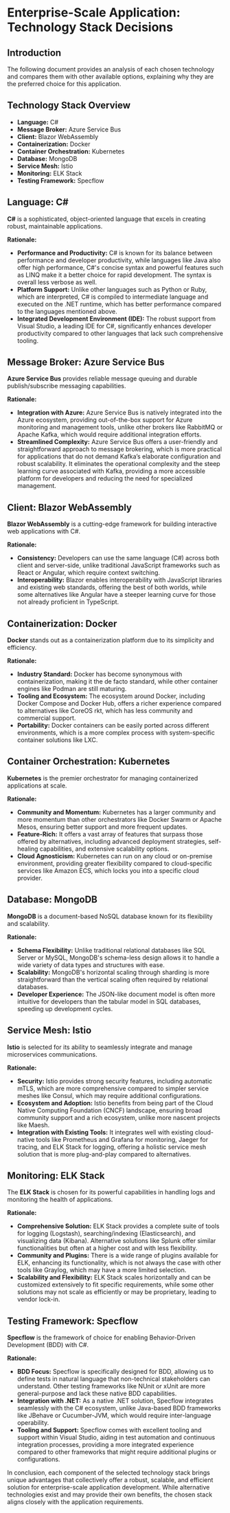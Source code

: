 # Enterprise-Scale Application: Technology Stack Decisions

## Introduction
The following document provides an analysis of each chosen technology and compares them with other available options, explaining why they are the preferred choice for this application.

## Technology Stack Overview
- **Language:** C#
- **Message Broker:** Azure Service Bus
- **Client:** Blazor WebAssembly
- **Containerization:** Docker
- **Container Orchestration:** Kubernetes
- **Database:** MongoDB
- **Service Mesh:** Istio
- **Monitoring:** ELK Stack
- **Testing Framework:** Specflow

## Language: C#

**C#** is a sophisticated, object-oriented language that excels in creating robust, maintainable applications.

**Rationale:**
- **Performance and Productivity:** C# is known for its balance between performance and developer productivity, while languages like Java also offer high performance, C#'s concise syntax and powerful features such as LINQ make it a better choice for rapid development. The syntax is overall less verbose as well.
- **Platform Support:** Unlike other languages such as Python or Ruby, which are interpreted, C# is compiled to intermediate language and executed on the .NET runtime, which has better performance compared to the languages mentioned above.
- **Integrated Development Environment (IDE):** The robust support from Visual Studio, a leading IDE for C#, significantly enhances developer productivity compared to other languages that lack such comprehensive tooling.

## Message Broker: Azure Service Bus

**Azure Service Bus** provides reliable message queuing and durable publish/subscribe messaging capabilities.

**Rationale:**
- **Integration with Azure:** Azure Service Bus is natively integrated into the Azure ecosystem, providing out-of-the-box support for Azure monitoring and management tools, unlike other brokers like RabbitMQ or Apache Kafka, which would require additional integration efforts.
- **Streamlined Complexity:** Azure Service Bus offers a user-friendly and straightforward approach to message brokering, which is more practical for applications that do not demand Kafka’s elaborate configuration and robust scalability. It eliminates the operational complexity and the steep learning curve associated with Kafka, providing a more accessible platform for developers and reducing the need for specialized management.

## Client: Blazor WebAssembly

**Blazor WebAssembly** is a cutting-edge framework for building interactive web applications with C#.

**Rationale:**
- **Consistency:** Developers can use the same language (C#) across both client and server-side, unlike traditional JavaScript frameworks such as React or Angular, which require context switching.
- **Interoperability:** Blazor enables interoperability with JavaScript libraries and existing web standards, offering the best of both worlds, while some alternatives like Angular have a steeper learning curve for those not already proficient in TypeScript.

## Containerization: Docker

**Docker** stands out as a containerization platform due to its simplicity and efficiency.

**Rationale:**
- **Industry Standard:** Docker has become synonymous with containerization, making it the de facto standard, while other container engines like Podman are still maturing.
- **Tooling and Ecosystem:** The ecosystem around Docker, including Docker Compose and Docker Hub, offers a richer experience compared to alternatives like CoreOS rkt, which has less community and commercial support.
- **Portability:** Docker containers can be easily ported across different environments, which is a more complex process with system-specific container solutions like LXC.

## Container Orchestration: Kubernetes

**Kubernetes** is the premier orchestrator for managing containerized applications at scale.

**Rationale:**
- **Community and Momentum:** Kubernetes has a larger community and more momentum than other orchestrators like Docker Swarm or Apache Mesos, ensuring better support and more frequent updates.
- **Feature-Rich:** It offers a vast array of features that surpass those offered by alternatives, including advanced deployment strategies, self-healing capabilities, and extensive scalability options.
- **Cloud Agnosticism:** Kubernetes can run on any cloud or on-premise environment, providing greater flexibility compared to cloud-specific services like Amazon ECS, which locks you into a specific cloud provider.

## Database: MongoDB

**MongoDB** is a document-based NoSQL database known for its flexibility and scalability.

**Rationale:**
- **Schema Flexibility:** Unlike traditional relational databases like SQL Server or MySQL, MongoDB's schema-less design allows it to handle a wide variety of data types and structures with ease.
- **Scalability:** MongoDB's horizontal scaling through sharding is more straightforward than the vertical scaling often required by relational databases.
- **Developer Experience:** The JSON-like document model is often more intuitive for developers than the tabular model in SQL databases, speeding up development cycles.


## Service Mesh: Istio

**Istio** is selected for its ability to seamlessly integrate and manage microservices communications.

**Rationale:**
- **Security:** Istio provides strong security features, including automatic mTLS, which are more comprehensive compared to simpler service meshes like Consul, which may require additional configurations.
- **Ecosystem and Adoption:** Istio benefits from being part of the Cloud Native Computing Foundation (CNCF) landscape, ensuring broad community support and a rich ecosystem, unlike more nascent projects like Maesh.
- **Integration with Existing Tools:** It integrates well with existing cloud-native tools like Prometheus and Grafana for monitoring, Jaeger for tracing, and ELK Stack for logging, offering a holistic service mesh solution that is more plug-and-play compared to alternatives.

## Monitoring: ELK Stack

The **ELK Stack** is chosen for its powerful capabilities in handling logs and monitoring the health of applications.

**Rationale:**
- **Comprehensive Solution:** ELK Stack provides a complete suite of tools for logging (Logstash), searching/indexing (Elasticsearch), and visualizing data (Kibana). Alternative solutions like Splunk offer similar functionalities but often at a higher cost and with less flexibility.
- **Community and Plugins:** There is a wide range of plugins available for ELK, enhancing its functionality, which is not always the case with other tools like Graylog, which may have a more limited selection.
- **Scalability and Flexibility:** ELK Stack scales horizontally and can be customized extensively to fit specific requirements, while some other solutions may not scale as efficiently or may be proprietary, leading to vendor lock-in.

## Testing Framework: Specflow

**Specflow** is the framework of choice for enabling Behavior-Driven Development (BDD) with C#.

**Rationale:**
- **BDD Focus:** Specflow is specifically designed for BDD, allowing us to define tests in natural language that non-technical stakeholders can understand. Other testing frameworks like NUnit or xUnit are more general-purpose and lack these native BDD capabilities.
- **Integration with .NET:** As a native .NET solution, Specflow integrates seamlessly with the C# ecosystem, unlike Java-based BDD frameworks like JBehave or Cucumber-JVM, which would require inter-language operability.
- **Tooling and Support:** Specflow comes with excellent tooling and support within Visual Studio, aiding in test automation and continuous integration processes, providing a more integrated experience compared to other frameworks that might require additional plugins or configurations.

In conclusion, each component of the selected technology stack brings unique advantages that collectively offer a robust, scalable, and efficient solution for enterprise-scale application development. While alternative technologies exist and may provide their own benefits, the chosen stack aligns closely with the application requirements.

